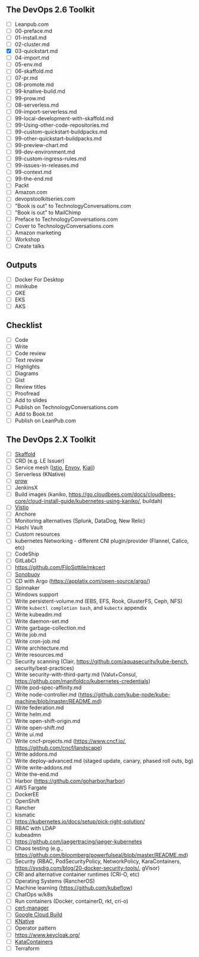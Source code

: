 ## The DevOps 2.6 Toolkit

- [ ] Leanpub.com
- [ ] 00-preface.md
- [ ] 01-install.md
- [ ] 02-cluster.md
- [X] 03-quickstart.md
- [ ] 04-import.md
- [ ] 05-env.md
- [ ] 06-skaffold.md
- [ ] 07-pr.md
- [ ] 08-promote.md
- [ ] 99-knative-build.md
- [ ] 99-prow.md
- [ ] 08-serverless.md
- [ ] 09-import-serverless.md
- [ ] 99-local-development-with-skaffold.md
- [ ] 99-Using-other-code-repositories.md
- [ ] 99-custom-quickstart-buildpacks.md
- [ ] 99-other-quickstart-buildpacks.md
- [ ] 99-preview-chart.md
- [ ] 99-dev-environment.md
- [ ] 99-custom-ingress-rules.md
- [ ] 99-issues-in-releases.md
- [ ] 99-context.md
- [ ] 99-the-end.md
- [ ] Packt
- [ ] Amazon.com
- [ ] devopstoolkitseries.com
- [ ] "Book is out" to TechnologyConversations.com
- [ ] "Book is out" to MailChimp
- [ ] Preface to TechnologyConversations.com
- [ ] Cover to TechnologyConversations.com
- [ ] Amazon marketing
- [ ] Workshop
- [ ] Create talks

## Outputs

- [ ] Docker For Desktop
- [ ] minikube
- [ ] GKE
- [ ] EKS
- [ ] AKS

## Checklist

- [ ] Code
- [ ] Write
- [ ] Code review
- [ ] Text review
- [ ] Highlights
- [ ] Diagrams
- [ ] Gist
- [ ] Review titles
- [ ] Proofread
- [ ] Add to slides
- [ ] Publish on TechnologyConversations.com
- [ ] Add to Book.txt
- [ ] Publish on LeanPub.com

## The DevOps 2.X Toolkit

- [ ] [Skaffold](https://github.com/GoogleContainerTools/skaffold)
- [ ] CRD (e.g. LE Issuer)
- [ ] Service mesh ([Istio](https://istio.io/), [Envoy](https://www.envoyproxy.io/), [Kiali](https://github.com/kiali/kiali))
- [ ] Serverless (KNative)
- [ ] [prow](https://github.com/kubernetes/test-infra/tree/master/prow)
- [ ] JenkinsX
- [ ] Build images (kaniko, https://go.cloudbees.com/docs/cloudbees-core/cloud-install-guide/kubernetes-using-kaniko/, buildah)
- [ ] [Vistio](https://github.com/nmnellis/vistio)
- [ ] Anchore
- [ ] Monitoring alternatives (Splunk, DataDog, New Relic)
- [ ] Hashi Vault
- [ ] Custom resources
- [ ] kubernetes Networking - different CNI plugin/provider (Flannel, Calico, etc)
- [ ] CodeShip
- [ ] GitLabCI
- [ ] https://github.com/FiloSottile/mkcert 
- [ ] [Sonobuoy](https://github.com/heptio/sonobuoy) 
- [ ] CD with Argo (https://applatix.com/open-source/argo/)
- [ ] Spinnaker
- [ ] Windows support
- [ ] Write persistent-volume.md (EBS, EFS, Rook, GlusterFS, Ceph, NFS)
- [ ] Write `kubectl completion bash`, and `kubectx` appendix
- [ ] Write kubeadm.md
- [ ] Write daemon-set.md
- [ ] Write garbage-collection.md
- [ ] Write job.md
- [ ] Write cron-job.md
- [ ] Write architecture.md
- [ ] Write resources.md
- [ ] Security scanning (Clair, https://github.com/aquasecurity/kube-bench, security/best-practices)
- [ ] Write security-with-third-party.md (Valut+Consul, https://github.com/manifoldco/kubernetes-credentials)
- [ ] Write pod-spec-affinity.md
- [ ] Write node-controller.md (https://github.com/kube-node/kube-machine/blob/master/README.md)
- [ ] Write federation.md
- [ ] Write helm.md
- [ ] Write open-shift-origin.md
- [ ] Write open-shift.md
- [ ] Write ui.md
- [ ] Write cncf-projects.md (https://www.cncf.io/, https://github.com/cncf/landscape)
- [ ] Write addons.md
- [ ] Write deploy-advanced.md (staged update, canary, phased roll outs, bg)
- [ ] Write write-addons.md
- [ ] Write the-end.md
- [ ] Harbor (https://github.com/goharbor/harbor)
- [ ] AWS Fargate
- [ ] DockerEE
- [ ] OpenShift
- [ ] Rancher
- [ ] kismatic
- [ ] https://kubernetes.io/docs/setup/pick-right-solution/
- [ ] RBAC with LDAP
- [ ] kubeadmn
- [ ] https://github.com/jaegertracing/jaeger-kubernetes
- [ ] Chaos testing (e.g., https://github.com/bloomberg/powerfulseal/blob/master/README.md)
- [ ] Security (RBAC, PodSecurityPolicy, NetworkPolicy, KaraContainers, https://sysdig.com/blog/20-docker-security-tools/, gVisor)
- [ ] CRI and alternative container runtimes (CRI-O, etc)
- [ ] Operating Systems (RancherOS)
- [ ] Machine learning (https://github.com/kubeflow)
- [ ] ChatOps w/k8s
- [ ] Run containers (Docker, containerD, rkt, cri-o)
- [ ] [cert-manager](https://github.com/jetstack/cert-manager)
- [ ] [Google Cloud Build](https://cloud.google.com/cloud-build/docs/)
- [ ] [KNative](https://github.com/knative/)
- [ ] Operator pattern
- [ ] https://www.keycloak.org/
- [ ] [KataContainers](https://katacontainers.io/)
- [ ] Terraform